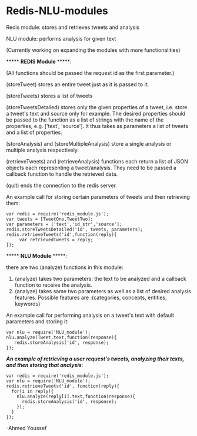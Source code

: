 # Redis-NLU-modules
Redis module: stores and retrieves tweets and analysis

NLU module: performs analysis for given text

(Currently working on expanding the modules with more functionalities)


***** **REDIS Module** *****:

(All functions should be passed the request id as the first parameter.)

(storeTweet) stores an entire tweet just as it is passed to it.

(storeTweets) stores a list of tweets

(storeTweetsDetailed) stores only the given properties of a tweet, i.e. store a tweet's text and source only for example. The desired properties should be passed to the function as a list of strings with the name of the properties, e.g. ['text', 'source']. It thus takes as parameters a list of tweets and a list of properties.

(storeAnalysis) and (storeMultipleAnalysis) store a single analysis or multiple analysis respectively.

(retrieveTweets) and (retrieveAnalysis) functions each return a list of JSON objects each representing a tweet/analysis. They  need to be passed a callback function to handle the retrieved data.

(quit) ends the connection to the redis server.


An example call for storing certain parameters of tweets and then retrieving them:

```
var redis = require('redis_module.js');
var tweets = [TweetOne,TweetTwo];
var parameters = ['text','id_str','source'];
redis.storeTweetsDetailed('id', tweets, parameters);
redis.retrieveTweets('id',function(reply){
     var retrievedTweets = reply;
});
```

***** **NLU Module** *****:

there are two (analyze) functions in this module:

1. (analyze) takes two parameters: the text to be analyzed and a callback function to receive the analysis.
2. (analyze) takes same two parameters as well as a list of desired analysis features. Possible features are :(categories, concepts, entities, keywords)

An example call for performing analysis on a tweet's text with default parameters and storing it:

```
var nlu = require('NLU_module');
nlu.analyze(Tweet.text,function(response){
   redis.storeAnalysis('id', response);
});
 ``` 
  
  ***An example of retrieving a user request's tweets, analyzing their texts, and then storing that analysis***:
  
```
var redis = require('redis_module.js');
var nlu = require('NLU_module');
redis.retrieveTweets('id', function(reply){
  for(i in reply){
    nlu.analyze(reply[i].text,function(response){
      redis.storeAnalysis('id', response);
    });
  }
});
```

-Ahmed Youssef
